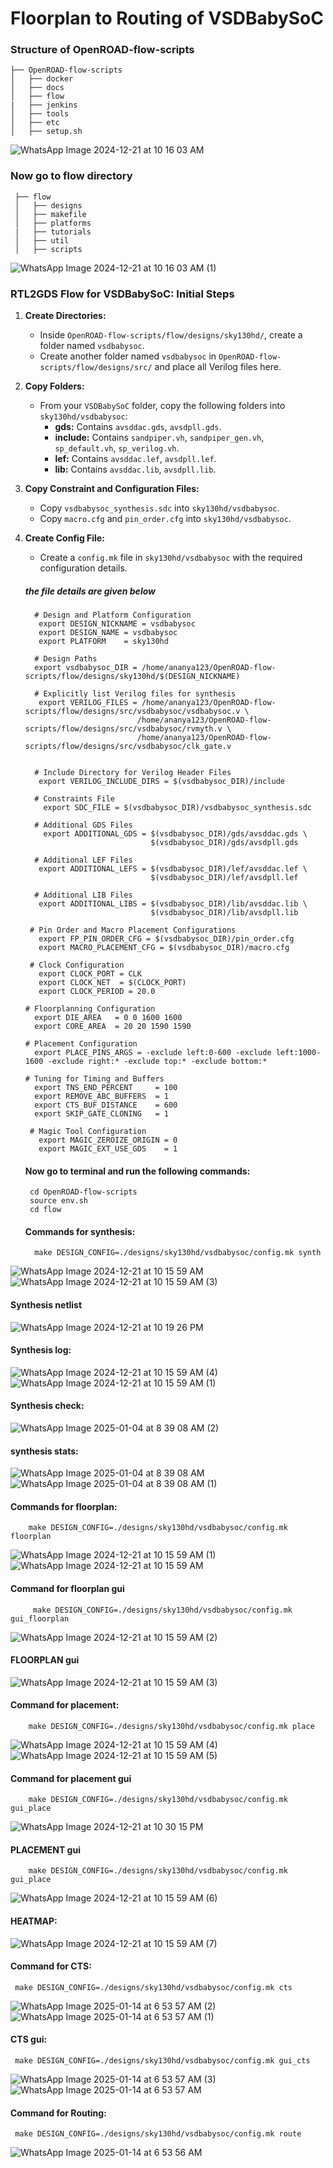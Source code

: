 # Floorplan to Routing of VSDBabySoC
### Structure of OpenROAD-flow-scripts 
    ├── OpenROAD-flow-scripts             
    │   ├── docker           
    │   ├── docs               
    │   ├── flow               
    |   ├── jenkins          
    │   ├── tools           
    │   ├── etc              
    │   ├── setup.sh    
    
![WhatsApp Image 2024-12-21 at 10 16 03 AM](https://github.com/user-attachments/assets/c260f6c1-5f97-4f07-919e-ca32e007d032)


 ### Now go to flow directory
     ├── flow           
     │   ├── designs         
     │   ├── makefile       
     │   ├── platforms         
     |   ├── tutorials        
     │   ├── util            
     │   ├── scripts    
     
![WhatsApp Image 2024-12-21 at 10 16 03 AM (1)](https://github.com/user-attachments/assets/f8c28755-2d84-4a1e-9e5c-f5679dd2485d)

  ###  RTL2GDS Flow for VSDBabySoC: Initial Steps 

1. **Create Directories:**
   - Inside `OpenROAD-flow-scripts/flow/designs/sky130hd/`, create a folder named `vsdbabysoc`.
   - Create another folder named `vsdbabysoc` in `OpenROAD-flow-scripts/flow/designs/src/` and place all Verilog files here.

2. **Copy Folders:**
   - From your `VSDBabySoC` folder, copy the following folders into `sky130hd/vsdbabysoc`:
     - **gds:** Contains `avsddac.gds`, `avsdpll.gds`.
     - **include:** Contains `sandpiper.vh`, `sandpiper_gen.vh`, `sp_default.vh`, `sp_verilog.vh`.
     - **lef:** Contains `avsddac.lef`, `avsdpll.lef`.
     - **lib:** Contains `avsddac.lib`, `avsdpll.lib`.

3. **Copy Constraint and Configuration Files:**
   - Copy `vsdbabysoc_synthesis.sdc` into `sky130hd/vsdbabysoc`.
   - Copy `macro.cfg` and `pin_order.cfg` into `sky130hd/vsdbabysoc`.

4. **Create Config File:**
   - Create a `config.mk` file in `sky130hd/vsdbabysoc` with the required configuration details. 
   ##### the file details are given below
   
         # Design and Platform Configuration
          export DESIGN_NICKNAME = vsdbabysoc
          export DESIGN_NAME = vsdbabysoc
          export PLATFORM    = sky130hd

         # Design Paths
         export vsdbabysoc_DIR = /home/ananya123/OpenROAD-flow-scripts/flow/designs/sky130hd/$(DESIGN_NICKNAME)

         # Explicitly list Verilog files for synthesis
          export VERILOG_FILES = /home/ananya123/OpenROAD-flow-scripts/flow/designs/src/vsdbabysoc/vsdbabysoc.v \
                                /home/ananya123/OpenROAD-flow-scripts/flow/designs/src/vsdbabysoc/rvmyth.v \
                                /home/ananya123/OpenROAD-flow-scripts/flow/designs/src/vsdbabysoc/clk_gate.v


         # Include Directory for Verilog Header Files
          export VERILOG_INCLUDE_DIRS = $(vsdbabysoc_DIR)/include

         # Constraints File
           export SDC_FILE = $(vsdbabysoc_DIR)/vsdbabysoc_synthesis.sdc

         # Additional GDS Files
           export ADDITIONAL_GDS = $(vsdbabysoc_DIR)/gds/avsddac.gds \
                                   $(vsdbabysoc_DIR)/gds/avsdpll.gds

         # Additional LEF Files
          export ADDITIONAL_LEFS = $(vsdbabysoc_DIR)/lef/avsddac.lef \
                                   $(vsdbabysoc_DIR)/lef/avsdpll.lef

         # Additional LIB Files
          export ADDITIONAL_LIBS = $(vsdbabysoc_DIR)/lib/avsddac.lib \
                                   $(vsdbabysoc_DIR)/lib/avsdpll.lib

        # Pin Order and Macro Placement Configurations
          export FP_PIN_ORDER_CFG = $(vsdbabysoc_DIR)/pin_order.cfg
          export MACRO_PLACEMENT_CFG = $(vsdbabysoc_DIR)/macro.cfg

        # Clock Configuration
          export CLOCK_PORT = CLK
          export CLOCK_NET  = $(CLOCK_PORT)
          export CLOCK_PERIOD = 20.0

       # Floorplanning Configuration
         export DIE_AREA   = 0 0 1600 1600
         export CORE_AREA  = 20 20 1590 1590

       # Placement Configuration
         export PLACE_PINS_ARGS = -exclude left:0-600 -exclude left:1000-1600 -exclude right:* -exclude top:* -exclude bottom:*

       # Tuning for Timing and Buffers
         export TNS_END_PERCENT     = 100
         export REMOVE_ABC_BUFFERS  = 1
         export CTS_BUF_DISTANCE    = 600
         export SKIP_GATE_CLONING   = 1

        # Magic Tool Configuration
          export MAGIC_ZEROIZE_ORIGIN = 0
          export MAGIC_EXT_USE_GDS    = 1
   #### Now go to terminal and run the following commands:
        cd OpenROAD-flow-scripts
        source env.sh
        cd flow
   #### Commands for synthesis:
         make DESIGN_CONFIG=./designs/sky130hd/vsdbabysoc/config.mk synth
   
 ![WhatsApp Image 2024-12-21 at 10 15 59 AM](https://github.com/user-attachments/assets/ac0c1ca4-43ba-4c0f-b274-a9e2990174ad)
 ![WhatsApp Image 2024-12-21 at 10 15 59 AM (3)](https://github.com/user-attachments/assets/6a965abf-99fa-41d2-9df4-271f6682a3c7)

   #### Synthesis netlist
![WhatsApp Image 2024-12-21 at 10 19 26 PM](https://github.com/user-attachments/assets/9858668a-4b9e-469e-a44d-3e6a0ad90d94)

   #### Synthesis log:
![WhatsApp Image 2024-12-21 at 10 15 59 AM (4)](https://github.com/user-attachments/assets/dace679d-b01d-4b8c-a82d-182ef230f5cc)
![WhatsApp Image 2024-12-21 at 10 15 59 AM (1)](https://github.com/user-attachments/assets/8bd1e399-d26f-4140-9d50-426fdfb6d894)

   #### Synthesis check:
![WhatsApp Image 2025-01-04 at 8 39 08 AM (2)](https://github.com/user-attachments/assets/ceb54816-6f0d-468d-96ac-1c2c759eae8a)
   #### synthesis stats:
![WhatsApp Image 2025-01-04 at 8 39 08 AM](https://github.com/user-attachments/assets/b85c170a-1d25-43d8-ab72-4b8e9052ed43)
![WhatsApp Image 2025-01-04 at 8 39 08 AM (1)](https://github.com/user-attachments/assets/f8351887-95ed-4ae1-b418-a21d3b270495)

   #### Commands for floorplan:
        make DESIGN_CONFIG=./designs/sky130hd/vsdbabysoc/config.mk floorplan
![WhatsApp Image 2024-12-21 at 10 15 59 AM (1)](https://github.com/user-attachments/assets/0ab187cd-67a8-4f19-bbe2-329bb2a5aa6d)
![WhatsApp Image 2024-12-21 at 10 15 59 AM](https://github.com/user-attachments/assets/8ede60ce-24d8-4f5a-9a5d-37dd3d0b87c2)

  
   #### Command for floorplan gui
         make DESIGN_CONFIG=./designs/sky130hd/vsdbabysoc/config.mk gui_floorplan
![WhatsApp Image 2024-12-21 at 10 15 59 AM (2)](https://github.com/user-attachments/assets/9530b0f0-c35c-40f3-af54-a69811f767ea)

   #### FLOORPLAN gui
 ![WhatsApp Image 2024-12-21 at 10 15 59 AM (3)](https://github.com/user-attachments/assets/723feac5-cb40-4ec5-b40c-6e92183c44b0)

   #### Command for placement:
        make DESIGN_CONFIG=./designs/sky130hd/vsdbabysoc/config.mk place
![WhatsApp Image 2024-12-21 at 10 15 59 AM (4)](https://github.com/user-attachments/assets/d1b3f6da-52c4-4cef-bba6-8536f568a38e)
![WhatsApp Image 2024-12-21 at 10 15 59 AM (5)](https://github.com/user-attachments/assets/54c33f4a-271f-4892-9097-b6d9f8a1eef7)

   #### Command for placement gui
        make DESIGN_CONFIG=./designs/sky130hd/vsdbabysoc/config.mk gui_place
        
![WhatsApp Image 2024-12-21 at 10 30 15 PM](https://github.com/user-attachments/assets/01055240-51c0-4f4b-986a-c2a6e16ca69e)

   #### PLACEMENT gui
        make DESIGN_CONFIG=./designs/sky130hd/vsdbabysoc/config.mk gui_place
![WhatsApp Image 2024-12-21 at 10 15 59 AM (6)](https://github.com/user-attachments/assets/24f53c56-032e-456a-8aa2-88a719782cb3)

   #### HEATMAP:
![WhatsApp Image 2024-12-21 at 10 15 59 AM (7)](https://github.com/user-attachments/assets/a70c100d-f324-4c92-bb07-7567201a36e7)

#### Command for CTS:
     make DESIGN_CONFIG=./designs/sky130hd/vsdbabysoc/config.mk cts
![WhatsApp Image 2025-01-14 at 6 53 57 AM (2)](https://github.com/user-attachments/assets/aa347298-dc8f-4361-9819-c6f219d792a5)
![WhatsApp Image 2025-01-14 at 6 53 57 AM (1)](https://github.com/user-attachments/assets/7fcab10c-8036-4b57-b77c-1b903fb937ae)

#### CTS gui:
     make DESIGN_CONFIG=./designs/sky130hd/vsdbabysoc/config.mk gui_cts
![WhatsApp Image 2025-01-14 at 6 53 57 AM (3)](https://github.com/user-attachments/assets/3732ed47-bb6e-408a-ab0f-4738ce5bf2cf)
![WhatsApp Image 2025-01-14 at 6 53 57 AM](https://github.com/user-attachments/assets/0c19d302-3623-4e18-beaa-844aecdb159a)

#### Command for Routing:
     make DESIGN_CONFIG=./designs/sky130hd/vsdbabysoc/config.mk route
![WhatsApp Image 2025-01-14 at 6 53 56 AM](https://github.com/user-attachments/assets/2f2b8d93-cd5b-46eb-98be-e0dedfceed11)
